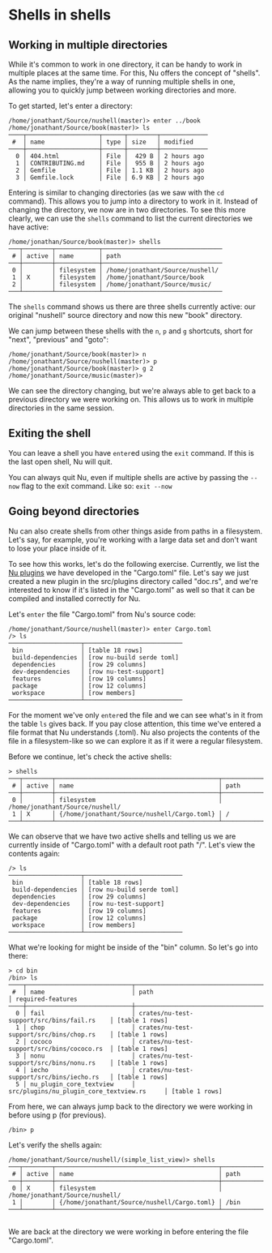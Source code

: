 # Shells in shells

## Working in multiple directories

While it's common to work in one directory, it can be handy to work in multiple places at the same time. For this, Nu offers the concept of "shells". As the name implies, they're a way of running multiple shells in one, allowing you to quickly jump between working directories and more.

To get started, let's enter a directory:

```
/home/jonathant/Source/nushell(master)> enter ../book
/home/jonathant/Source/book(master)> ls
────┬────────────────────┬──────┬────────┬─────────────
 #  │ name               │ type │ size   │ modified
────┼────────────────────┼──────┼────────┼─────────────
  0 │ 404.html           │ File │  429 B │ 2 hours ago
  1 │ CONTRIBUTING.md    │ File │  955 B │ 2 hours ago
  2 │ Gemfile            │ File │ 1.1 KB │ 2 hours ago
  3 │ Gemfile.lock       │ File │ 6.9 KB │ 2 hours ago
```

Entering is similar to changing directories (as we saw with the `cd` command). This allows you to jump into a directory to work in it. Instead of changing the directory, we now are in two directories. To see this more clearly, we can use the `shells` command to list the current directories we have active:

```
/home/jonathan/Source/book(master)> shells
───┬────────┬────────────┬─────────────────────────────────
 # │ active │ name       │ path
───┼────────┼────────────┼─────────────────────────────────
 0 │        │ filesystem │ /home/jonathant/Source/nushell/
 1 │ X      │ filesystem │ /home/jonathant/Source/book
 2 │        │ filesystem │ /home/jonathant/Source/music/
───┴────────┴────────────┴─────────────────────────────────
```

The `shells` command shows us there are three shells currently active: our original "nushell" source directory and now this new "book" directory.

We can jump between these shells with the `n`, `p` and `g` shortcuts, short for "next", "previous" and "goto":

```
/home/jonathant/Source/book(master)> n
/home/jonathant/Source/nushell(master)> p
/home/jonathant/Source/book(master)> g 2
/home/jonathant/Source/music(master)>
```

We can see the directory changing, but we're always able to get back to a previous directory we were working on. This allows us to work in multiple directories in the same session.

## Exiting the shell

You can leave a shell you have `enter`ed using the `exit` command. If this is the last open shell, Nu will quit.

You can always quit Nu, even if multiple shells are active by passing the `--now` flag to the exit command. Like so: `exit --now`

## Going beyond directories

Nu can also create shells from other things aside from paths in a filesystem. Let's say, for example, you're working with a large data set and don't want to lose your place inside of it.

To see how this works, let's do the following exercise. Currently, we list the [Nu plugins](plugins.md) we have developed in the "Cargo.toml" file. Let's say we just created a new plugin in the src/plugins directory called "doc.rs", and we're interested to know if it's listed in the "Cargo.toml" as well so that it can be compiled and installed correctly for Nu.

Let's `enter` the file "Cargo.toml" from Nu's source code:

```
/home/jonathant/Source/nushell(master)> enter Cargo.toml
/> ls
────────────────────┬───────────────────────────
 bin                │ [table 18 rows]
 build-dependencies │ [row nu-build serde toml]
 dependencies       │ [row 29 columns]
 dev-dependencies   │ [row nu-test-support]
 features           │ [row 19 columns]
 package            │ [row 12 columns]
 workspace          │ [row members]
────────────────────┴───────────────────────────
```

For the moment we've only `enter`ed the file and we can see what's in it from the table `ls` gives back. If you pay close attention, this time we've entered a file format that Nu understands (.toml). Nu also projects the contents of the file in a filesystem-like so we can explore it as if it were a regular filesystem.

Before we continue, let's check the active shells:

```
> shells
───┬────────┬─────────────────────────────────────────────┬─────────────────────────────────
 # │ active │ name                                        │ path
───┼────────┼─────────────────────────────────────────────┼─────────────────────────────────
 0 │        │ filesystem                                  │ /home/jonathant/Source/nushell/
 1 │ X      │ {/home/jonathant/Source/nushell/Cargo.toml} │ /
───┴────────┴─────────────────────────────────────────────┴─────────────────────────────────
```

We can observe that we have two active shells and telling us we are currently inside of "Cargo.toml" with a default root path "/". Let's view the contents again:

```
/> ls
────────────────────┬───────────────────────────
 bin                │ [table 18 rows]
 build-dependencies │ [row nu-build serde toml]
 dependencies       │ [row 29 columns]
 dev-dependencies   │ [row nu-test-support]
 features           │ [row 19 columns]
 package            │ [row 12 columns]
 workspace          │ [row members]
────────────────────┴───────────────────────────
```

What we're looking for might be inside of the "bin" column. So let's go into there:

```
> cd bin
/bin> ls
────┬─────────────────────────────┬────────────────────────────────────────────┬───────────────────
 #  │ name                        │ path                                       │ required-features
────┼─────────────────────────────┼────────────────────────────────────────────┼───────────────────
  0 │ fail                        │ crates/nu-test-support/src/bins/fail.rs    │ [table 1 rows]
  1 │ chop                        │ crates/nu-test-support/src/bins/chop.rs    │ [table 1 rows]
  2 │ cococo                      │ crates/nu-test-support/src/bins/cococo.rs  │ [table 1 rows]
  3 │ nonu                        │ crates/nu-test-support/src/bins/nonu.rs    │ [table 1 rows]
  4 │ iecho                       │ crates/nu-test-support/src/bins/iecho.rs   │ [table 1 rows]
  5 │ nu_plugin_core_textview     │ src/plugins/nu_plugin_core_textview.rs     │ [table 1 rows]
```

From here, we can always jump back to the directory we were working in before using p (for previous).

```
/bin> p
```

Let's verify the shells again:

```
/home/jonathant/Source/nushell/(simple_list_view)> shells
───┬────────┬─────────────────────────────────────────────┬─────────────────────────────────
 # │ active │ name                                        │ path
───┼────────┼─────────────────────────────────────────────┼─────────────────────────────────
 0 │ X      │ filesystem                                  │ /home/jonathant/Source/nushell/
 1 │        │ {/home/jonathant/Source/nushell/Cargo.toml} │ /bin
───┴────────┴─────────────────────────────────────────────┴─────────────────────────────────


```

We are back at the directory we were working in before entering the file "Cargo.toml".

